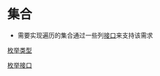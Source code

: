 # 集合

- 需要实现遍历的集合通过一些列[接口](csharp_interface.md)来支持该需求

[枚举类型](csharp_enum.md)

[枚举接口](csharp_enum_interface.md)


